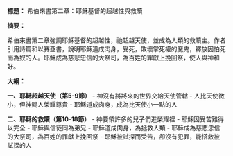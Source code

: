 **標題：** 希伯來書第二章：耶穌基督的超越性與救贖

**摘要：**

希伯來書第二章強調耶穌基督的超越性，祂超越天使，並成為人類的救贖主。作者引用詩篇和以賽亞書，說明耶穌道成肉身，受死，敗壞掌死權的魔鬼，釋放因怕死而為奴的人。耶穌成為慈悲忠信的大祭司，為百姓的罪獻上挽回祭，使人與神和好。

**大綱：**

**一、耶穌超越天使（第5-9節）**
    - 神沒有將將來的世界交給天使管轄
    - 人比天使微小，但神賜人榮耀尊貴
    - 耶穌道成肉身，成為比天使小一點的人

**二、耶穌的救贖（第10-18節）**
    - 神要領許多的兒子們進榮耀裡
    - 耶穌因受苦難得以完全
    - 耶穌與信徒同為弟兄
    - 耶穌道成肉身，為拯救人類
    - 耶穌成為慈悲忠信的大祭司，為百姓的罪獻上挽回祭
    - 耶穌被試探而受苦，卻沒有犯罪，能搭救被試探的人
